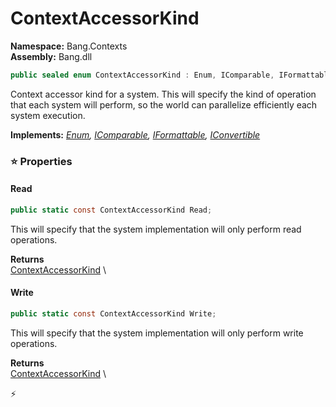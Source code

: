 # ContextAccessorKind

**Namespace:** Bang.Contexts \
**Assembly:** Bang.dll

```csharp
public sealed enum ContextAccessorKind : Enum, IComparable, IFormattable, IConvertible
```

Context accessor kind for a system.
            This will specify the kind of operation that each system will perform, so the world
            can parallelize efficiently each system execution.

**Implements:** _[Enum](https://learn.microsoft.com/en-us/dotnet/api/System.Enum?view=net-7.0), [IComparable](https://learn.microsoft.com/en-us/dotnet/api/System.IComparable?view=net-7.0), [IFormattable](https://learn.microsoft.com/en-us/dotnet/api/System.IFormattable?view=net-7.0), [IConvertible](https://learn.microsoft.com/en-us/dotnet/api/System.IConvertible?view=net-7.0)_

### ⭐ Properties
#### Read
```csharp
public static const ContextAccessorKind Read;
```

This will specify that the system implementation will only perform read operations.

**Returns** \
[ContextAccessorKind](../..//Bang/Contexts/ContextAccessorKind.html) \
#### Write
```csharp
public static const ContextAccessorKind Write;
```

This will specify that the system implementation will only perform write operations.

**Returns** \
[ContextAccessorKind](../..//Bang/Contexts/ContextAccessorKind.html) \


⚡